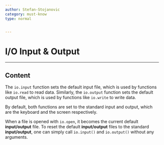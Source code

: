 ```yaml
---
author: Stefan-Stojanovic
category: must-know
type: normal


---
```


# I/O Input & Output

---
## Content

The `io.input` function sets the default input file, which is used by functions like `io.read` to read data. Similarly, the `io.output` function sets the default output file, which is used by functions like `io.write` to write data.

By default, both functions are set to the standard input and output, which are the keyboard and the screen respectively.

When a file is opened with `io.open`, it becomes the current default **input/output** file. To reset the default **input/output** files to the standard **input/output**, one can simply call `io.input()` and `io.output()` without any arguments.